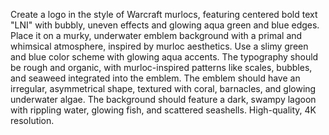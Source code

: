 Create a logo in the style of Warcraft murlocs, featuring centered bold text "LNI" with bubbly, uneven effects and
glowing aqua green and blue edges. Place it on a murky, underwater emblem background with a primal and whimsical
atmosphere, inspired by murloc aesthetics. Use a slimy green and blue color scheme with glowing aqua accents. The
typography should be rough and organic, with murloc-inspired patterns like scales, bubbles, and seaweed integrated into
the emblem. The emblem should have an irregular, asymmetrical shape, textured with coral, barnacles, and glowing
underwater algae. The background should feature a dark, swampy lagoon with rippling water, glowing fish, and scattered
seashells. High-quality, 4K resolution.
